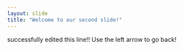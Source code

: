 ```yaml
---
layout: slide
title: "Welcome to our second slide!"
---
```

successfully edited this line!!
Use the left arrow to go back!
